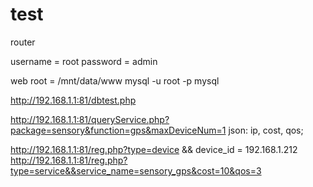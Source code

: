 # test
router 

username = root
password = admin

web root = /mnt/data/www
mysql -u root -p mysql

http://192.168.1.1:81/dbtest.php

http://192.168.1.1:81/queryService.php?package=sensory&function=gps&maxDeviceNum=1
json: ip, cost, qos;


http://192.168.1.1:81/reg.php?type=device && device_id = 192.168.1.212
http://192.168.1.1:81/reg.php?type=service&&service_name=sensory_gps&cost=10&qos=3

